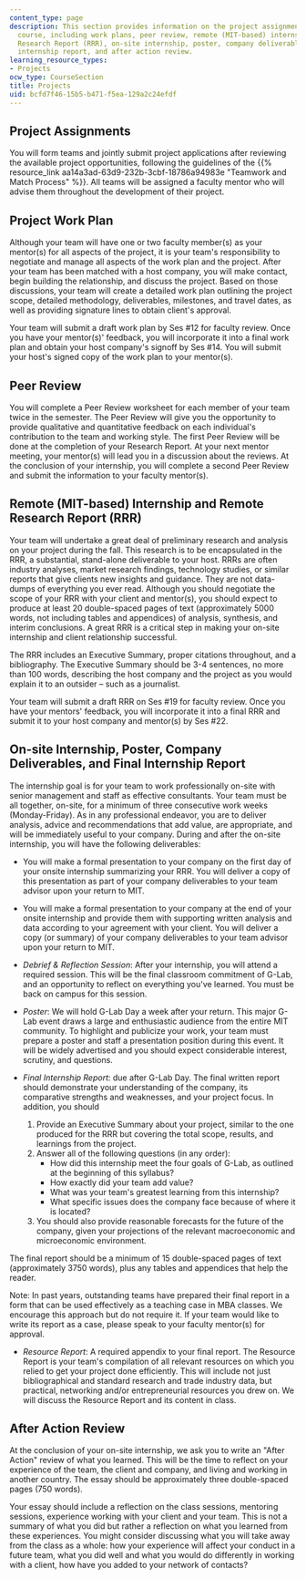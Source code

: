 ```yaml
---
content_type: page
description: This section provides information on the project assignments for the
  course, including work plans, peer review, remote (MIT-based) internship and Remote
  Research Report (RRR), on-site internship, poster, company deliverables, and final
  internship report, and after action review.
learning_resource_types:
- Projects
ocw_type: CourseSection
title: Projects
uid: bcfd7f46-15b5-b471-f5ea-129a2c24efdf
---
```


Project Assignments
-------------------

You will form teams and jointly submit project applications after reviewing the available project opportunities, following the guidelines of the {{% resource_link aa14a3ad-63d9-232b-3cbf-18786a94983e "Teamwork and Match Process" %}}. All teams will be assigned a faculty mentor who will advise them throughout the development of their project.

Project Work Plan
-----------------

Although your team will have one or two faculty member(s) as your mentor(s) for all aspects of the project, it is your team's responsibility to negotiate and manage all aspects of the work plan and the project. After your team has been matched with a host company, you will make contact, begin building the relationship, and discuss the project. Based on those discussions, your team will create a detailed work plan outlining the project scope, detailed methodology, deliverables, milestones, and travel dates, as well as providing signature lines to obtain client's approval.

Your team will submit a draft work plan by Ses #12 for faculty review. Once you have your mentor(s)' feedback, you will incorporate it into a final work plan and obtain your host company's signoff by Ses #14. You will submit your host's signed copy of the work plan to your mentor(s).

Peer Review
-----------

You will complete a Peer Review worksheet for each member of your team twice in the semester. The Peer Review will give you the opportunity to provide qualitative and quantitative feedback on each individual's contribution to the team and working style. The first Peer Review will be done at the completion of your Research Report. At your next mentor meeting, your mentor(s) will lead you in a discussion about the reviews. At the conclusion of your internship, you will complete a second Peer Review and submit the information to your faculty mentor(s).

Remote (MIT-based) Internship and Remote Research Report (RRR)
--------------------------------------------------------------

Your team will undertake a great deal of preliminary research and analysis on your project during the fall. This research is to be encapsulated in the RRR, a substantial, stand-alone deliverable to your host. RRRs are often industry analyses, market research findings, technology studies, or similar reports that give clients new insights and guidance. They are not data-dumps of everything you ever read. Although you should negotiate the scope of your RRR with your client and mentor(s), you should expect to produce at least 20 double-spaced pages of text (approximately 5000 words, not including tables and appendices) of analysis, synthesis, and interim conclusions. A great RRR is a critical step in making your on-site internship and client relationship successful.

The RRR includes an Executive Summary, proper citations throughout, and a bibliography. The Executive Summary should be 3-4 sentences, no more than 100 words, describing the host company and the project as you would explain it to an outsider – such as a journalist.

Your team will submit a draft RRR on Ses #19 for faculty review. Once you have your mentors' feedback, you will incorporate it into a final RRR and submit it to your host company and mentor(s) by Ses #22.

On-site Internship, Poster, Company Deliverables, and Final Internship Report
-----------------------------------------------------------------------------

The internship goal is for your team to work professionally on-site with senior management and staff as effective consultants. Your team must be all together, on-site, for a minimum of three consecutive work weeks (Monday-Friday). As in any professional endeavor, you are to deliver analysis, advice and recommendations that add value, are appropriate, and will be immediately useful to your company. During and after the on-site internship, you will have the following deliverables:

*   You will make a formal presentation to your company on the first day of your onsite internship summarizing your RRR. You will deliver a copy of this presentation as part of your company deliverables to your team advisor upon your return to MIT.
  
*   You will make a formal presentation to your company at the end of your onsite internship and provide them with supporting written analysis and data according to your agreement with your client. You will deliver a copy (or summary) of your company deliverables to your team advisor upon your return to MIT.
  
*   _Debrief & Reflection Session_: After your internship, you will attend a required session. This will be the final classroom commitment of G-Lab, and an opportunity to reflect on everything you've learned. You must be back on campus for this session.
  
*   _Poster_: We will hold G-Lab Day a week after your return. This major G-Lab event draws a large and enthusiastic audience from the entire MIT community. To highlight and publicize your work, your team must prepare a poster and staff a presentation position during this event. It will be widely advertised and you should expect considerable interest, scrutiny, and questions.
  
*   _Final Internship Report_: due after G-Lab Day. The final written report should demonstrate your understanding of the company, its comparative strengths and weaknesses, and your project focus. In addition, you should  
    1.  Provide an Executive Summary about your project, similar to the one produced for the RRR but covering the total scope, results, and learnings from the project.
    2.  Answer all of the following questions (in any order):
        *   How did this internship meet the four goals of G-Lab, as outlined at the beginning of this syllabus?
        *   How exactly did your team add value?
        *   What was your team's greatest learning from this internship?
        *   What specific issues does the company face because of where it is located?
    3.  You should also provide reasonable forecasts for the future of the company, given your projections of the relevant macroeconomic and microeconomic environment.

The final report should be a minimum of 15 double-spaced pages of text (approximately 3750 words), plus any tables and appendices that help the reader.

Note: In past years, outstanding teams have prepared their final report in a form that can be used effectively as a teaching case in MBA classes. We encourage this approach but do not require it. If your team would like to write its report as a case, please speak to your faculty mentor(s) for approval.

*   _Resource Report_: A required appendix to your final report. The Resource Report is your team's compilation of all relevant resources on which you relied to get your project done efficiently. This will include not just bibliographical and standard research and trade industry data, but practical, networking and/or entrepreneurial resources you drew on. We will discuss the Resource Report and its content in class.

After Action Review
-------------------

At the conclusion of your on-site internship, we ask you to write an "After Action" review of what you learned. This will be the time to reflect on your experience of the team, the client and company, and living and working in another country. The essay should be approximately three double-spaced pages (750 words).

Your essay should include a reflection on the class sessions, mentoring sessions, experience working with your client and your team. This is not a summary of what you did but rather a reflection on what you learned from these experiences. You might consider discussing what you will take away from the class as a whole: how your experience will affect your conduct in a future team, what you did well and what you would do differently in working with a client, how have you added to your network of contacts?